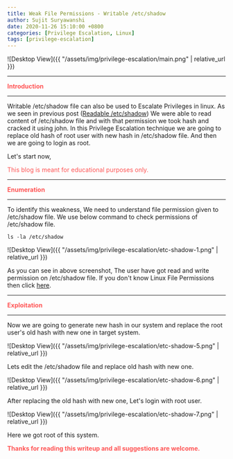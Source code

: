 ```yaml
---
title: Weak File Permissions - Writable /etc/shadow
author: Sujit Suryawanshi
date: 2020-11-26 15:10:00 +0800
categories: [Privilege Escalation, Linux]
tags: [privilege-escalation]
---
```


![Desktop View]({{ "/assets/img/privilege-escalation/main.png" | relative_url }})

---

<strong><span style="color:#ff5555">Introduction</span></strong>

---

Writable /etc/shadow file can also be used to Escalate Privileges in linux. As we seen in previous post ([Readable /etc/shadow](https://www.codeh4ck3r.xyz/posts/weak-file-permissions-1/)) We were able to read content of /etc/shadow file and with that permission we took hash and cracked it using john.
In this Privilege Escalation technique we are going to replace old hash of root user with new hash in /etc/shadow file.
And then we are going to login as root.

Let's start now,

<span style="color:#ff5555">This blog is meant for educational purposes only.</span>

---

<strong><span style="color:#ff5555">Enumeration</span></strong>

---

To identify this weakness, We need to understand file permission given to /etc/shadow file.
We use below command to check permissions of /etc/shadow file.

```
ls -la /etc/shadow
```

![Desktop View]({{ "/assets/img/privilege-escalation/etc-shadow-1.png" | relative_url }})

As you can see in above screenshot, The user have got read and write permission on /etc/shadow file. If you don't know Linux File Permissions then click [here](https://www.linux.com/training-tutorials/understanding-linux-file-permissions/).

---

<strong><span style="color:#ff5555">Exploitation</span></strong>

---

Now we are going to generate new hash in our system and replace the root user's old hash with new one in target system.

![Desktop View]({{ "/assets/img/privilege-escalation/etc-shadow-5.png" | relative_url }})

Lets edit the /etc/shadow file and replace old hash with new one.

![Desktop View]({{ "/assets/img/privilege-escalation/etc-shadow-6.png" | relative_url }})

After replacing the old hash with new one, Let's login with root user.

![Desktop View]({{ "/assets/img/privilege-escalation/etc-shadow-7.png" | relative_url }})

Here we got root of this system.

<span style="color:#ff5555">**Thanks for reading this writeup and all suggestions are welcome.**</span>

